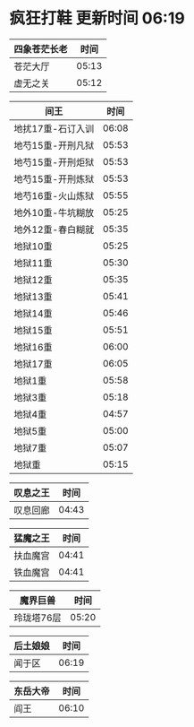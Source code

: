 # 疯狂打鞋 更新时间 06:19

| 四象苍茫长老   | 时间    |
|--------|-------|
| 苍茫大厅 | 05:13 |
| 虚无之关 | 05:12 |

| 间王   | 时间    |
|--------|-------|
| 地扰17重-石订入训 | 06:08 |
| 地芍15重-开刑凡狱 | 05:53 |
| 地芍15重-开刑炬狱 | 05:53 |
| 地芍15重-开刑炼狱 | 05:53 |
| 地芍16重-火山炼狱 | 05:55 |
| 地外10重-牛坑糊放 | 05:25 |
| 地外12重-春白糊就 | 05:35 |
| 地狱10重 | 05:25 |
| 地狱11重 | 05:30 |
| 地狱12重 | 05:35 |
| 地狱13重 | 05:41 |
| 地狱14重 | 05:46 |
| 地狱15重 | 05:51 |
| 地狱16重 | 06:00 |
| 地狱17重 | 06:05 |
| 地狱1重 | 05:58 |
| 地狱3重 | 05:18 |
| 地狱4重 | 04:57 |
| 地狱5重 | 05:00 |
| 地狱7重 | 05:07 |
| 地狱重 | 05:15 |

| 叹息之王   | 时间    |
|--------|-------|
| 叹息回廊 | 04:43 |

| 猛魔之王   | 时间    |
|--------|-------|
| 扶血魔宫 | 04:41 |
| 铁血魔宫 | 04:41 |

| 魔界巨兽   | 时间    |
|--------|-------|
| 玲珑塔76层 | 05:20 |

| 后土娘娘   | 时间    |
|--------|-------|
| 闻于区 | 06:19 |

| 东岳大帝   | 时间    |
|--------|-------|
| 阎王 | 06:10 |